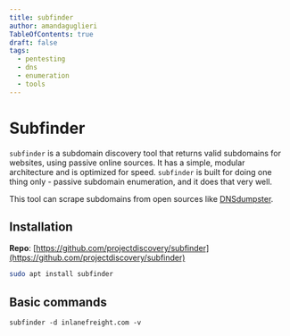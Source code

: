 ```yaml
---
title: subfinder
author: amandaguglieri
TableOfContents: true
draft: false
tags:
  - pentesting
  - dns
  - enumeration
  - tools
---
```

# Subfinder

`subfinder` is a subdomain discovery tool that returns valid subdomains for websites, using passive online sources. It has a simple, modular architecture and is optimized for speed. `subfinder` is built for doing one thing only - passive subdomain enumeration, and it does that very well.

This tool can scrape subdomains from open sources like [DNSdumpster](https://dnsdumpster.com/). 
## Installation

**Repo**: [https://github.com/projectdiscovery/subfinder](https://github.com/projectdiscovery/subfinder) 

```bash
sudo apt install subfinder
```


## Basic commands

```shell-session
subfinder -d inlanefreight.com -v
```